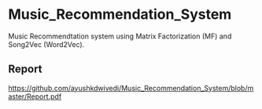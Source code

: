 # Music_Recommendation_System
Music Recommendtation system using Matrix Factorization (MF) and Song2Vec (Word2Vec).

## Report
https://github.com/ayushkdwivedi/Music_Recommendation_System/blob/master/Report.pdf
